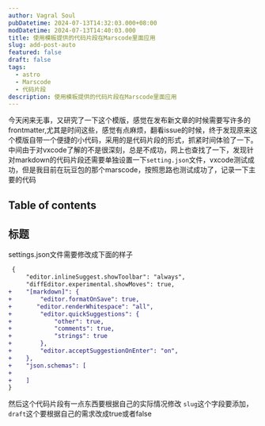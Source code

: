 ```yaml
---
author: Vagral Soul
pubDatetime: 2024-07-13T14:32:03.000+08:00
modDatetime: 2024-07-13T14:40:03.000
title: 使用模板提供的代码片段在Marscode里面应用
slug: add-post-auto
featured: false
draft: false
tags:
  - astro
  - Marscode
  - 代码片段
description: 使用模板提供的代码片段在Marscode里面应用
---
```


 今天闲来无事，又研究了一下这个模版，感觉在发布新文章的时候需要写许多的frontmatter,尤其是时间这些，感觉有点麻烦，翻看issue的时候，终于发现原来这个模版自带一个便捷的小代码，采用的是代码片段的形式，抓紧时间体验了一下。
 中间由于对vxcode了解的不是很深刻，总是不成功，网上也查找了一下，发现针对markdown的代码片段还需要单独设置一下`setting.json`文件，vxcode测试成功，但是我目前在玩豆包的那个marscode，按照思路也测试成功了，记录一下主要的代码

## Table of contents

##  标题

settings.json文件需要修改成下面的样子

```diff
 {
     "editor.inlineSuggest.showToolbar": "always",
     "diffEditor.experimental.showMoves": true,    
+    "[markdown]": {
+        "editor.formatOnSave": true,
+       "editor.renderWhitespace": "all",
+        "editor.quickSuggestions": {
+            "other": true,
+            "comments": true,
+            "strings": true
+        },
+        "editor.acceptSuggestionOnEnter": "on",
+    },
+    "json.schemas": [
+        
+    ]
}

```
然后这个代码片段有一点东西要根据自己的实际情况修改
`slug`这个字段要添加，`draft`这个要根据自己的需求改成true或者false